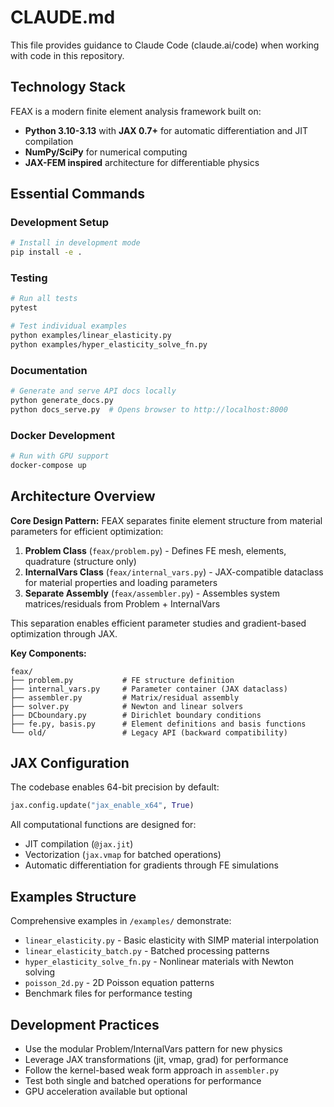 # CLAUDE.md

This file provides guidance to Claude Code (claude.ai/code) when working with code in this repository.

## Technology Stack

FEAX is a modern finite element analysis framework built on:
- **Python 3.10-3.13** with **JAX 0.7+** for automatic differentiation and JIT compilation
- **NumPy/SciPy** for numerical computing
- **JAX-FEM inspired** architecture for differentiable physics

## Essential Commands

### Development Setup
```bash
# Install in development mode
pip install -e .
```

### Testing
```bash
# Run all tests
pytest

# Test individual examples
python examples/linear_elasticity.py
python examples/hyper_elasticity_solve_fn.py
```

### Documentation
```bash
# Generate and serve API docs locally
python generate_docs.py
python docs_serve.py  # Opens browser to http://localhost:8000
```

### Docker Development
```bash
# Run with GPU support
docker-compose up
```

## Architecture Overview

**Core Design Pattern:**
FEAX separates finite element structure from material parameters for efficient optimization:

1. **Problem Class** (`feax/problem.py`) - Defines FE mesh, elements, quadrature (structure only)
2. **InternalVars Class** (`feax/internal_vars.py`) - JAX-compatible dataclass for material properties and loading parameters
3. **Separate Assembly** (`feax/assembler.py`) - Assembles system matrices/residuals from Problem + InternalVars

This separation enables efficient parameter studies and gradient-based optimization through JAX.

**Key Components:**
```
feax/
├── problem.py           # FE structure definition
├── internal_vars.py     # Parameter container (JAX dataclass)
├── assembler.py         # Matrix/residual assembly
├── solver.py            # Newton and linear solvers
├── DCboundary.py        # Dirichlet boundary conditions
├── fe.py, basis.py      # Element definitions and basis functions
└── old/                 # Legacy API (backward compatibility)
```

## JAX Configuration

The codebase enables 64-bit precision by default:
```python
jax.config.update("jax_enable_x64", True)
```

All computational functions are designed for:
- JIT compilation (`@jax.jit`)
- Vectorization (`jax.vmap` for batched operations)
- Automatic differentiation for gradients through FE simulations

## Examples Structure

Comprehensive examples in `/examples/` demonstrate:
- `linear_elasticity.py` - Basic elasticity with SIMP material interpolation
- `linear_elasticity_batch.py` - Batched processing patterns
- `hyper_elasticity_solve_fn.py` - Nonlinear materials with Newton solving
- `poisson_2d.py` - 2D Poisson equation patterns
- Benchmark files for performance testing

## Development Practices

- Use the modular Problem/InternalVars pattern for new physics
- Leverage JAX transformations (jit, vmap, grad) for performance
- Follow the kernel-based weak form approach in `assembler.py`
- Test both single and batched operations for performance
- GPU acceleration available but optional